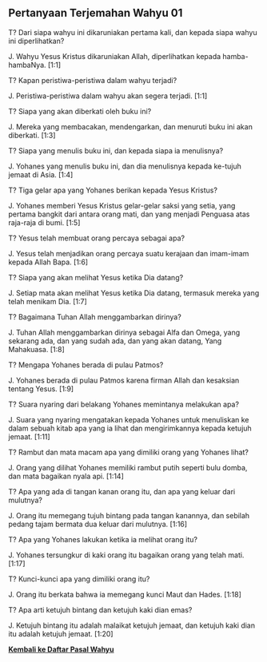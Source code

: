 ﻿## Pertanyaan Terjemahan Wahyu 01 ##

T? Dari siapa wahyu ini dikaruniakan pertama kali, dan kepada siapa wahyu ini diperlihatkan?

J. Wahyu Yesus Kristus dikaruniakan Allah, diperlihatkan kepada hamba-hambaNya. [1:1]

T? Kapan peristiwa-peristiwa dalam wahyu terjadi?

J. Peristiwa-peristiwa dalam wahyu akan segera terjadi. [1:1]

T? Siapa yang akan diberkati oleh buku ini?

J. Mereka yang membacakan, mendengarkan, dan menuruti buku ini akan diberkati. [1:3]

T? Siapa yang menulis buku ini, dan kepada siapa ia menulisnya?

J. Yohanes yang menulis buku ini, dan dia menulisnya kepada ke-tujuh jemaat di Asia. [1:4]

T? Tiga gelar apa yang Yohanes berikan kepada Yesus Kristus?

J. Yohanes memberi Yesus Kristus gelar-gelar saksi yang setia, yang pertama bangkit dari antara orang mati, dan yang menjadi Penguasa atas raja-raja di bumi. [1:5]

T? Yesus telah membuat orang percaya sebagai apa?

J. Yesus telah menjadikan orang percaya suatu kerajaan dan imam-imam kepada Allah Bapa. [1:6]

T? Siapa yang akan melihat Yesus ketika Dia datang?

J. Setiap mata akan melihat Yesus ketika Dia datang, termasuk mereka yang telah menikam Dia. [1:7]

T? Bagaimana Tuhan Allah menggambarkan dirinya?

J. Tuhan Allah menggambarkan dirinya sebagai Alfa dan Omega, yang sekarang ada, dan yang sudah ada, dan yang akan datang, Yang Mahakuasa. [1:8]

T? Mengapa Yohanes berada di pulau Patmos?

J. Yohanes berada di pulau Patmos karena firman Allah dan kesaksian tentang Yesus. [1:9]

T? Suara nyaring dari belakang Yohanes memintanya melakukan apa?

J. Suara yang nyaring mengatakan kepada Yohanes untuk menuliskan ke dalam sebuah kitab apa yang ia lihat dan mengirimkannya kepada ketujuh jemaat. [1:11]

T? Rambut dan mata macam apa yang dimiliki orang yang Yohanes lihat?

J. Orang yang dilihat Yohanes memiliki rambut putih seperti bulu domba, dan mata bagaikan nyala api. [1:14]

T? Apa yang ada di tangan kanan orang itu, dan apa yang keluar dari mulutnya?

J. Orang itu memegang tujuh bintang pada tangan kanannya, dan sebilah pedang tajam bermata dua keluar dari mulutnya. [1:16]

T? Apa yang Yohanes lakukan ketika ia melihat orang itu?

J. Yohanes tersungkur di kaki orang itu bagaikan orang yang telah mati. [1:17]

T? Kunci-kunci apa yang dimiliki orang itu?

J. Orang itu berkata bahwa ia memegang kunci Maut dan Hades. [1:18]

T? Apa arti ketujuh bintang dan ketujuh kaki dian emas?

J. Ketujuh bintang itu adalah malaikat ketujuh jemaat, dan ketujuh kaki dian itu adalah ketujuh jemaat. [1:20]

__[Kembali ke Daftar Pasal Wahyu](./)__

